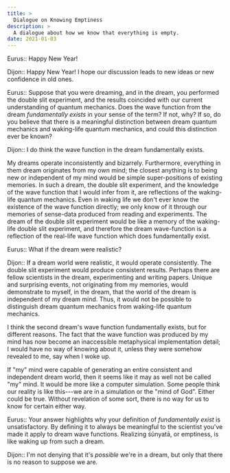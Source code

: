```yaml
---
title: >
  Dialogue on Knowing Emptiness
description: >
  A dialogue about how we know that everything is empty.
date: 2021-01-03
---
```


Eurus:: Happy New Year!

Dijon:: Happy New Year! I hope our discussion leads to new ideas or new confidence in old ones.

Eurus:: Suppose that you were dreaming, and in the dream, you performed the double slit experiment, and the results coincided with our current understanding of quantum mechanics. Does the wave function from the dream _fundamentally exists_ in your sense of the term? If not, why? If so, do you believe that there is a meaningful distinction between dream quantum mechanics and waking-life quantum mechanics, and could this distinction ever be known?

Dijon:: I do think the wave function in the dream fundamentally exists.

My dreams operate inconsistently and bizarrely. Furthermore, everything in them dream originates from my own mind; the closest anything is to being new or independent of my mind would be simple super-positions of existing memories. In such a dream, the double slit experiment, and the knowledge of the wave function that I would infer from it, are reflections of the waking-life quantum mechanics. Even in waking life we don't ever know the existence of the wave function directly; we only know of it through our memories of sense-data produced from reading and experiments. The dream of the double slit experiment would be like a memory of the waking-life double slit experiment, and therefore the dream wave-function is a reflection of the real-life wave function which does fundamentally exist.

Eurus:: What if the dream were realistic?

Dijon:: If a dream world were realistic, it would operate consistently. The double slit experiment would produce consistent results. Perhaps there are fellow scientists in the dream, experimenting and writing papers. Unique and surprising events, not originating from my memories, would demonstrate to myself, in the dream, that the world of the dream is independent of my dream mind. Thus, it would not be possible to distinguish dream quantum mechanics from waking-life quantum mechanics.

I think the second dream's wave function fundamentally exists, but for different reasons. The fact that the wave function was produced by my mind has now become an inaccessible metaphysical implementation detail; I would have no way of knowing about it, unless they were somehow revealed to me, say when I woke up.

If "my" mind were capable of generating an entire consistent and independent dream world, then it seems like it may as well not be called "my" mind. It would be more like a computer simulation. Some people think our reality is like this---we are in a simulation or the "mind of God". Either could be true. Without revelation of some sort, there is no way for us to know for certain either way.

Eurus:: Your answer highlights why your definition of _fundamentally exist_ is unsatisfactory. By defining it to always be meaningful to the scientist you've made it apply to dream wave functions. Realizing śūnyatā, or emptiness, is like waking up from such a dream.

Dijon:: I'm not denying that it's _possible_ we're in a dream, but only that there is no reason to suppose we are.
